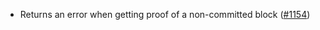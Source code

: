 - Returns an error when getting proof of a non-committed block
  ([#1154](https://github.com/anoma/namada/issues/1154))